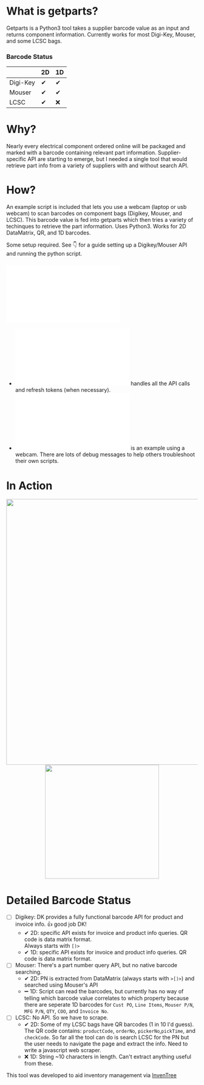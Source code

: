 # What is getparts?

Getparts is a Python3 tool takes a supplier barcode value as an input and returns component information. Currently works for most Digi-Key, Mouser, and some LCSC bags.

### Barcode Status
|          	| 2D 	| 1D 	|
|----------	|----	|----	|
| Digi-Key 	| ✔  	| ✔  	|
| Mouser   	| ✔  	| ✔  	|
| LCSC     	| ✔  	| ❌  	|

# Why?

Nearly every electrical component ordered online will be packaged and marked with a barcode containing relevant part information. Supplier-specific API are starting to emerge, but I needed a single tool that would retrieve part info from a variety of suppliers with and without search API. 

# How?

An example script is included that lets you use a webcam (laptop or usb webcam) to scan barcodes on component bags (Digikey, Mouser, and LCSC). This barcode value is fed into getparts which then tries a variety of techinques to retrieve the part information. Uses Python3. Works for 2D DataMatrix,  QR, and 1D barcodes.

Some setup required. See 👇 for a guide setting up a Digikey/Mouser API and running the python script.
### ![📃 Step-by-step Tutorial](/tutorial.md)

- ![getparts.py](/getparts.py) handles all the API calls and refresh tokens (when necessary).
- ![webcam_example.py](/webcam_example.py) is an example using a webcam. There are lots of debug messages to help others troubleshoot their own scripts.

# In Action

<p align="middle">
  <img width="700" src="images/demo.gif">
  <img width="300" src="https://user-images.githubusercontent.com/29153441/79077389-25e6db80-7cb6-11ea-9a7c-d49c9db015c4.png">
</p>

# Detailed Barcode Status

- [ ] Digikey: DK provides a fully functional barcode API for product and invoice info. 👍 good job DK!
   - ✔ 2D: specific API exists for invoice and product info queries. QR code is data matrix format.<br>Always starts with `[)>`
   - ✔ 1D: specific API exists for invoice and product info queries. QR code is data matrix format.
- [ ] Mouser: There's a part number query API, but no native barcode searching. 
   - ✔ 2D: PN is extracted from DataMatrix (always starts with `>[)>`) and searched using Mouser's API
   - ➖ 1D: Script can read the barcodes, but currently has no way of telling which barcode value correlates to which property because there are seperate 1D barcodes for `Cust PO`, `Line Items`, `Mouser P/N`, `MFG P/N`, `QTY`, `COO`, and `Invoice No`.
- [ ]  LCSC: No API. So we have to scrape.
   - ✔ 2D: Some of my LCSC bags have QR barcodes (1 in 10 I'd guess). The QR code contains: `productCode`, `orderNo`, `pickerNo`,`pickTime`, and `checkCode`. So far all the tool can do is search LCSC for the PN but the user needs to navigate the page and extract the info. Need to write a javascript web scraper. 
   - ❌ 1D: String ~10 characters in length. Can't extract anything useful from these.

This tool was developed to aid inventory management via [InvenTree](https://inventree.github.io/)
